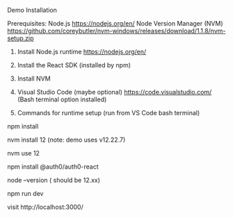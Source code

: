 Demo Installation

Prerequisites:
Node.js https://nodejs.org/en/ 
Node Version Manager (NVM)  https://github.com/coreybutler/nvm-windows/releases/download/1.1.8/nvm-setup.zip
1.	Install Node.js runtime https://nodejs.org/en/
2.	Install the React SDK (installed by npm)
3.	Install NVM
4.	Visual Studio Code (maybe optional) https://code.visualstudio.com/  (Bash terminal option installed)

5.	Commands for runtime setup (run from VS Code bash terminal)

  npm install
  
  nvm install 12    (note: demo uses v12.22.7)
  
  nvm use 12
  
  npm install @auth0/auth0-react
  
  node –version   ( should be 12.xx)
  
  npm run dev
  
  visit http://localhost:3000/
  
